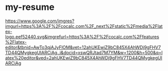 # my-resume
https://www.google.com/imgres?imgurl=https%3A%2F%2Fcocalc.com%2F_next%2Fstatic%2Fmedia%2Flatex-logo.eef52440.svg&imgrefurl=https%3A%2F%2Fcocalc.com%2Ffeatures%2Flatex-editor&tbnid=AwTo3qjAJyFlOM&vet=12ahUKEwiZ9bC845X4AhWDj9gFHV7TD44QMygkegUIARCiAg..i&docid=xswQRJtad7M7YM&w=1200&h=500&q=latex%20editor&ved=2ahUKEwiZ9bC845X4AhWDj9gFHV7TD44QMygkegUIARCiAg
